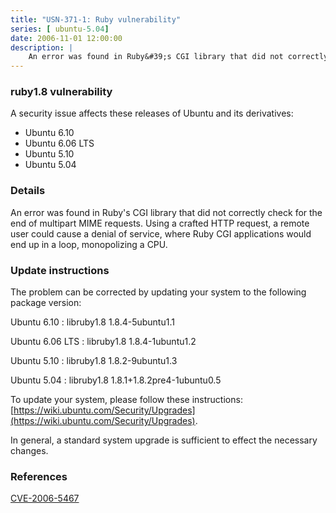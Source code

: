 ```yaml
---
title: "USN-371-1: Ruby vulnerability"
series: [ ubuntu-5.04]
date: 2006-11-01 12:00:00
description: |
    An error was found in Ruby&#39;s CGI library that did not correctly check  for the end of multipart MIME requests.  Using a crafted HTTP request, a  remote user could cause a denial of service, where Ruby CGI applications  would end up in a loop, monopolizing a CPU.
--- 
```

 
### ruby1.8 vulnerability

A security issue affects these releases of Ubuntu and its derivatives:

* Ubuntu 6.10
* Ubuntu 6.06 LTS
* Ubuntu 5.10
* Ubuntu 5.04

### Details

An error was found in Ruby&#39;s CGI library that did not correctly check for the end of multipart MIME requests. Using a crafted HTTP request, a remote user could cause a denial of service, where Ruby CGI applications would end up in a loop, monopolizing a CPU.

### Update instructions

The problem can be corrected by updating your system to the following package version:

Ubuntu 6.10
 : libruby1.8 <span>1.8.4-5ubuntu1.1</span>

Ubuntu 6.06 LTS
 : libruby1.8 <span>1.8.4-1ubuntu1.2</span>

Ubuntu 5.10
 : libruby1.8 <span>1.8.2-9ubuntu1.3</span>

Ubuntu 5.04
 : libruby1.8 <span>1.8.1+1.8.2pre4-1ubuntu0.5</span>

To update your system, please follow these instructions: [https://wiki.ubuntu.com/Security/Upgrades](https://wiki.ubuntu.com/Security/Upgrades).

In general, a standard system upgrade is sufficient to effect the necessary changes.

### References

 [CVE-2006-5467](http://people.ubuntu.com/~ubuntu-security/cve/CVE-2006-5467)
 
